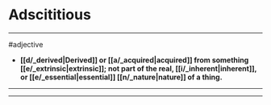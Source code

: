 # Adscititious
---
#adjective
- **[[d/_derived|Derived]] or [[a/_acquired|acquired]] from something [[e/_extrinsic|extrinsic]]; not part of the real, [[i/_inherent|inherent]], or [[e/_essential|essential]] [[n/_nature|nature]] of a thing.**
---
---
